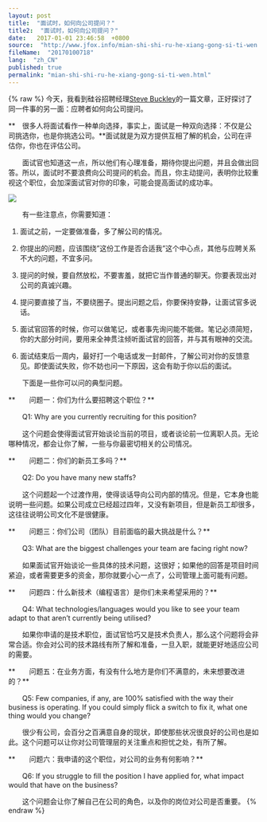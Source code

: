 ```yaml
---
layout: post
title:  "面试时，如何向公司提问？"
title2:  "面试时，如何向公司提问？"
date:   2017-01-01 23:46:58  +0800
source:  "http://www.jfox.info/mian-shi-shi-ru-he-xiang-gong-si-ti-wen.html"
fileName:  "20170100718"
lang:  "zh_CN"
published: true
permalink: "mian-shi-shi-ru-he-xiang-gong-si-ti-wen.html"
---
```

{% raw %}
今天，我看到硅谷招聘经理[Steve Buckley](/url.php?_src=&amp;isencode=1&amp;content=dGltZT0xNDI1NDc4MTAyOTQ3JnVybD1odHRwJTNBJTJGJTJGdm9sdHN0ZXZlLmJsb2dzcG90LmNvbSUyRjIwMTElMkYxMiUyRmFzc2Vzc2luZy1jb21wYW55LXF1ZXN0aW9ucy15b3UtbmVlZC10by5odG1s)的一篇文章，正好探讨了同一件事的另一面：应聘者如何向公司提问。

**　很多人将面试看作一种单向选择，事实上，面试是一种双向选择：不仅是公司挑选你，也是你挑选公司。**面试就是为双方提供互相了解的机会，公司在评估你，你也在评估公司。

　　面试官也知道这一点，所以他们有心理准备，期待你提出问题，并且会做出回答。所以，面试时不要浪费向公司提问的机会。而且，你主动提问，表明你比较重视这个职位，会加深面试官对你的印象，可能会提高面试的成功率。

![](/wp-content/uploads/2015/03/2012082020071133.jpg)

　　有一些注意点，你需要知道：

1. 面试之前，一定要做准备，多了解公司的情况。

2. 你提出的问题，应该围绕”这份工作是否合适我”这个中心点，其他与应聘关系不大的问题，不宜多问。

3. 提问的时候，要自然放松，不要害羞，就把它当作普通的聊天。你要表现出对公司的真诚兴趣。

4. 提问要直接了当，不要绕圈子。提出问题之后，你要保持安静，让面试官多说话。

5. 面试官回答的时候，你可以做笔记，或者事先询问能不能做。笔记必须简短，你的大部分时间，要用来全神贯注倾听面试官的回答，并与其有眼神的交流。

6. 面试结束后一周内，最好打一个电话或发一封邮件，了解公司对你的反馈意见。即使面试失败，你不妨也问一下原因，这会有助于你以后的面试。

　　下面是一些你可以问的典型问题。

**　　问题一：你们为什么要招聘这个职位？**

　　Q1: Why are you currently recruiting for this position?

　　这个问题会使得面试官开始谈论当前的项目，或者谈论前一位离职人员。无论哪种情况，都会让你了解，一些与你最密切相关的公司情况。

**　　问题二：你们的新员工多吗？**

　　Q2: Do you have many new staffs?

　　这个问题起一个过渡作用，使得谈话导向公司内部的情况。但是，它本身也能说明一些问题。如果公司成立已经超过四年，又没有新项目，但是新员工却很多，这往往说明公司文化不是很健康。

**　　问题三：你们公司（团队）目前面临的最大挑战是什么？**

　　Q3: What are the biggest challenges your team are facing right now?

　　如果面试官开始谈论一些具体的技术问题，这很好；如果他的回答是项目时间紧迫，或者需要更多的资金，那你就要小心一点了，公司管理上面可能有问题。

**　　问题四：什么新技术（编程语言）是你们未来希望采用的？**

　　Q4: What technologies/languages would you like to see your team adapt to that aren’t currently being utilised?

　　如果你申请的是技术职位，面试官恰巧又是技术负责人，那么这个问题将会非常合适。你会对公司的技术路线有所了解和准备，一旦入职，就能更好地适应公司的需要。

**　　问题五：在业务方面，有没有什么地方是你们不满意的，未来想要改进的？**

　　Q5: Few companies, if any, are 100% satisfied with the way their business is operating. If you could simply flick a switch to fix it, what one thing would you change?

　　很少有公司，会百分之百满意自身的现状，即使那些状况很良好的公司也是如此。这个问题可以让你对公司管理层的关注重点和担忧之处，有所了解。

**　　问题六：我申请的这个职位，对公司的业务有何影响？**

　　Q6: If you struggle to fill the position I have applied for, what impact would that have on the business?

　　这个问题会让你了解自己在公司的角色，以及你的岗位对公司是否重要。
{% endraw %}
